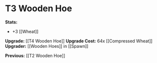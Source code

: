# T3 Wooden Hoe

**Stats:**
+ +3 [[Wheat]]

**Upgrade:** [[T4 Wooden Hoe]]
**Upgrade Cost:** 64x [[Compressed Wheat]]
**Upgrader:** [[Wooden Hoes]] in [[Spawn]]

**Previous:** [[T2 Wooden Hoe]]
